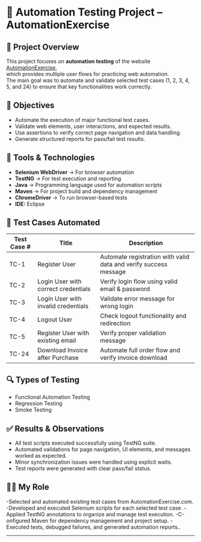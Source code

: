 # 🧪 Automation Testing Project – AutomationExercise

## 📌 Project Overview  
This project focuses on **automation testing** of the website [AutomationExercise](https://automationexercise.com),  
which provides multiple user flows for practicing web automation.  
The main goal was to automate and validate selected test cases (1, 2, 3, 4, 5, and 24) to ensure that key functionalities work correctly.

## 🎯 Objectives  
- Automate the execution of major functional test cases.  
- Validate web elements, user interactions, and expected results.  
- Use assertions to verify correct page navigation and data handling.  
- Generate structured reports for pass/fail test results.

## 🧰 Tools & Technologies  
- **Selenium WebDriver** → For browser automation  
- **TestNG** → For test execution and reporting  
- **Java** → Programming language used for automation scripts  
- **Maven** → For project build and dependency management  
- **ChromeDriver** → To run browser-based tests  
- **IDE:** Eclipse  

## 🧾 Test Cases Automated  
| Test Case # | Title | Description |
|-------------|--------|-------------|
| TC-1 | Register User | Automate registration with valid data and verify success message |
| TC-2 | Login User with correct credentials | Verify login flow using valid email & password |
| TC-3 | Login User with invalid credentials | Validate error message for wrong login |
| TC-4 | Logout User | Check logout functionality and redirection |
| TC-5 | Register User with existing email | Verify proper validation message |
| TC-24 | Download Invoice after Purchase | Automate full order flow and verify invoice download |

## 🔍 Types of Testing  
- Functional Automation Testing  
- Regression Testing  
- Smoke Testing  

## ✅ Results & Observations  
- All test scripts executed successfully using TestNG suite.  
- Automated validations for page navigation, UI elements, and messages worked as expected.  
- Minor synchronization issues were handled using explicit waits.  
- Test reports were generated with clear pass/fail status.  

## 👩‍💻 My Role  
-Selected and automated existing test cases from AutomationExercise.com.
-Developed and executed Selenium scripts for each selected test case.
-Applied TestNG annotations to organize and manage test execution.
-C-onfigured Maven for dependency management and project setup.
-Executed tests, debugged failures, and generated automation reports..  



---
